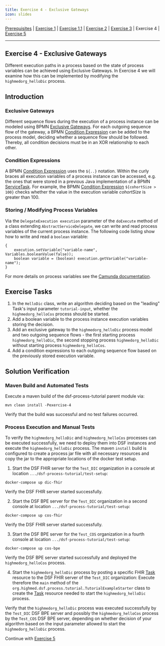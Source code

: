 ```yaml
---
title: Exercise 4 - Exclusive Gateways
icon: slides
---
```

 [Prerequisites](prerequisites.md) | [Exercise 1](exercise1-simpleProcess.md) | [Exercise 1.1](exercise11-processDebugging.md) | [Exercise 2](exercise2-inputParameters.md) | [Exercise 3](exercise3-messageEvents.md) | Exercise 4 | [Exercise 5](exercise5-eventBasedGateways.md)

---
 
##  Exercise 4 - Exclusive Gateways
Different execution paths in a process based on the state of process variables can be achieved using Exclusive Gateways. In Exercise 4 we will examine how this can be implemented by modifying the ``highmedorg_helloDic`` process.

## Introduction
### Exclusive Gateways

Different sequence flows during the execution of a process instance can be modeled using BPMN [Exclusive Gateways](https://docs.camunda.org/manual/7.4/reference/bpmn20/gateways/exclusive-gateway/). For each outgoing sequence flow of the gateway, a BPMN [Condition Expression](https://docs.camunda.org/manual/7.17/user-guide/process-engine/expression-language/#conditions) can be added to the process model, deciding whether a sequence flow should be followed. Thereby, all condition decisions must be in an XOR relationship to each other.

### Condition Expressions

A BPMN [Condition Expression](https://docs.camunda.org/manual/7.17/user-guide/process-engine/expression-language/#conditions) uses the ``${..}`` notation. Within the curly braces all execution variables of a process instance can be accessed, e.g. the ones that were stored in a previous Java implementation of a BPMN [ServiceTask](https://docs.camunda.org/manual/7.17/reference/bpmn20/tasks/service-task/). For example, the BPMN [Condition Expression](https://docs.camunda.org/manual/7.17/user-guide/process-engine/expression-language/#conditions) ``${cohortSize > 100}`` checks whether the value in the execution variable *cohortSize* is greater than 100.

### Storing / Modifying Process Variables

Via the ``DelegateExecution execution`` parameter of the ``doExecute`` method of a class extending ``AbstractServiceDelegate``, we can write and read process variables of the current process instance. The following code listing show how to write and read a ``boolean`` variable:
```
{
	execution.setVariable("variable-name", Variables.booleanValue(false));
	boolean variable = (boolean) execution.getVariable("variable-name");
}
```
For more details on process variables see the [Camunda documentation](https://docs.camunda.org/manual/7.17/user-guide/process-engine/variables/).

## Exercise Tasks

1. In the ``HelloDic`` class, write an algorithm deciding based on the "leading" Task's input parameter ``tutorial-input``, whether the ``highmedorg_helloCos`` process should be started.
2. Add a boolean variable to the process instance execution variables storing the decision.
3. Add an exclusive gateway to the ``highmedorg_helloDic`` process model and two outgoing sequence flows - the first starting process ``highmedorg_helloDic``, the second stopping process ``highmedorg_helloDic`` without starting process ``highmedorg_helloCos``.
4. Add a condition expressions to each outgoing sequence flow based on the previously stored execution variable.

## Solution Verification
### Maven Build and Automated Tests

Execute a maven build of the dsf-process-tutorial parent module via:
```
mvn clean install -Pexercise-4
```
Verify that the build was successful and no test failures occurred.

### Process Execution and Manual Tests

To verify the ``highmedorg_helloDic`` and ``highmedorg_helloCos`` processes can be executed successfully, we need to deploy them into DSF instances and execute the ``highmedorg_helloDic`` process. The maven ``install`` build is configured to create a process jar file with all necessary resources and copy the jar to the appropriate locations of the docker test setup.

1. Start the DSF FHIR server for the ``Test_DIC`` organization in a console at location ``.../dsf-process-tutorial/test-setup``:
```
docker-compose up dic-fhir
```
Verify the DSF FHIR server started successfully.

2. Start the DSF BPE server for the ``Test_DIC`` organization in a second console at location ``.../dsf-process-tutorial/test-setup``:
```
docker-compose up cos-fhir
```
Verify the DSF FHIR server started successfully.

3. Start the DSF BPE server for the ``Test_COS`` organization in a fourth console at location ``.../dsf-process-tutorial/test-setup``:
```
docker-compose up cos-bpe
```
Verify the DSF BPE server started successfully and deployed the ``highmedorg_helloCos`` process.

4. Start the ``highmedorg_helloDic`` process by posting a specific FHIR [Task](http://hl7.org/fhir/R4/task.html) resource to the DSF FHIR server of the ``Test_DIC`` organization: Execute therefore the ``main`` method of the ``org.highmed.dsf.process.tutorial.TutorialExampleStarter`` class to create the [Task](http://hl7.org/fhir/R4/task.html) resource needed to start the ``highmedorg_helloDic`` process.

Verify that the ``highmedorg_helloDic`` process was executed successfully by the ``Test_DIC`` DSF BPE server and possibly the ``highmedorg_helloCos`` process by the ``Test_COS`` DSF BPE server, depending on whether decision of your algorithm based on the input parameter allowed to start the ``highmedorg_helloDic`` process.


Continue with [Exercise 5](exercise5-eventBasedGateways.md)